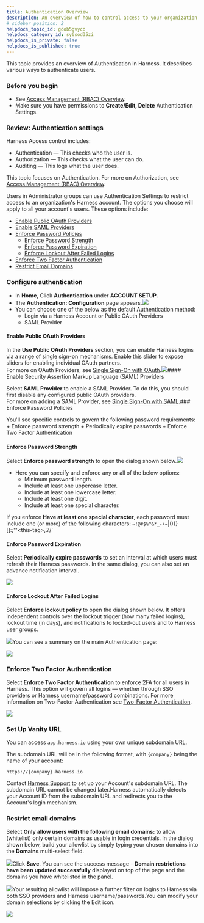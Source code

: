 ```yaml
---
title: Authentication Overview
description: An overview of how to control access to your organization's Harness account by SSO (single sign-on) provider, email domain, 2FA (two-factor authentication), and password policies (strength, expiration, and lockout).
# sidebar_position: 2
helpdocs_topic_id: gdob5gvyco
helpdocs_category_id: sy6sod35zi
helpdocs_is_private: false
helpdocs_is_published: true
---
```


This topic provides an overview of Authentication in Harness. It describes various ways to authenticate users.

### Before you begin

* See [Access Management (RBAC) Overview](../4_Role-Based-Access-Control/1-rbac-in-harness.md).
* Make sure you have permissions to **Create/Edit, Delete** Authentication Settings.

### Review: Authentication settings

Harness Access control includes:

* Authentication — This checks who the user is.
* Authorization — This checks what the user can do.
* Auditing — This logs what the user does.

This topic focuses on Authentication. For more on Authorization, see [Access Management (RBAC) Overview](../4_Role-Based-Access-Control/1-rbac-in-harness.md).

Users in Administrator groups can use Authentication Settings to restrict access to an organization's Harness account. The options you choose will apply to all your account's users. These options include:

* [Enable Public OAuth Providers](https://ngdocs.harness.io/article/gdob5gvyco-authentication-overview#enable_public_o_auth_providers)
* [Enable SAML Providers](/article/gdob5gvyco-authentication-overview#enable_security_assertion_markup_language_saml_providers)
* [Enforce Password Policies](https://ngdocs.harness.io/article/gdob5gvyco-authentication-overview#enforce_password_policies)
	+ [Enforce Password Strength](https://ngdocs.harness.io/article/gdob5gvyco-authentication-overview#enforce_password_strength)
	+ [Enforce Password Expiration](https://ngdocs.harness.io/article/gdob5gvyco-authentication-overview#enforce_password_expiration)
	+ [Enforce Lockout After Failed Logins](https://ngdocs.harness.io/article/gdob5gvyco-authentication-overview#enforce_lockout_after_failed_logins)
* [Enforce Two Factor Authentication](https://ngdocs.harness.io/article/gdob5gvyco-authentication-overview#enforce_two_factor_authentication)
* [Restrict Email Domains](https://ngdocs.harness.io/article/gdob5gvyco-authentication-overview#restrict_email_domains)

### Configure authentication

* In **Home**, Click **Authentication** under **ACCOUNT SETUP.**
* The **Authentication: Configuration** page appears.![](https://files.helpdocs.io/i5nl071jo5/articles/gdob5gvyco/1624603497308/screenshot-2021-06-25-at-12-14-01-pm.png)
* You can choose one of the below as the default Authentication method:
	+ Login via a Harness Account or Public OAuth Providers
	+ SAML Provider
	
#### Enable Public OAuth Providers

In the **Use Public OAuth Providers** section, you can enable Harness logins via a range of single sign-on mechanisms. Enable this slider to expose sliders for enabling individual OAuth partners.  
For more on OAuth Providers, see [Single Sign-On with OAuth](/article/rb33l4x893).![](https://files.helpdocs.io/i5nl071jo5/articles/gdob5gvyco/1623222405229/screenshot-2021-06-09-at-12-35-56-pm.png)#### Enable Security Assertion Markup Language (SAML) Providers

Select **SAML Provider** to enable a SAML Provider. To do this, you should first disable any configured public OAuth providers.  
For more on adding a SAML Provider, see [Single Sign-On with SAML](/article/mlpksc7s6c).### Enforce Password Policies

You'll see specific controls to govern the following password requirements:
	+ Enforce password strength
	+ Periodically expire passwords
	+ Enforce Two Factor Authentication
#### Enforce Password Strength

Select **Enforce password strength** to open the dialog shown below.![](https://files.helpdocs.io/i5nl071jo5/articles/gdob5gvyco/1623216912411/screenshot-2021-06-09-at-11-04-26-am.png)
* Here you can specify and enforce any or all of the below options:
	+ Minimum password length.
	+ Include at least one uppercase letter.
	+ Include at least one lowercase letter.
	+ Include at least one digit.
	+ Include at least one special character.

If you enforce **Have at least one special character**, each password must include one (or more) of the following characters: `~!@#$%^&*_-+=`|\(){}[]:;"'&lt;this-tag&gt;,.?/`

#### Enforce Password Expiration

Select **Periodically expire passwords** to set an interval at which users must refresh their Harness passwords. In the same dialog, you can also set an advance notification interval.

![](https://files.helpdocs.io/i5nl071jo5/articles/gdob5gvyco/1623218272636/screenshot-2021-06-09-at-11-03-02-am.png)

#### Enforce Lockout After Failed Logins

Select **Enforce lockout policy** to open the dialog shown below. It offers independent controls over the lockout trigger (how many failed logins), lockout time (in days), and notifications to locked-out users and to Harness user groups.

![](https://files.helpdocs.io/i5nl071jo5/articles/gdob5gvyco/1623219026871/screenshot-2021-06-09-at-11-39-31-am.png)You can see a summary on the main Authentication page:

![](https://files.helpdocs.io/i5nl071jo5/articles/gdob5gvyco/1631231029350/clean-shot-2021-09-09-at-16-42-23.png)

### Enforce Two Factor Authentication

Select **Enforce Two Factor Authentication** to enforce 2FA for all users in Harness. This option will govern all logins — whether through SSO providers or Harness username/password combinations. For more information on Two-Factor Authentication see [Two-Factor Authentication](/article/ipsux8n7gm).

![](https://files.helpdocs.io/i5nl071jo5/articles/gdob5gvyco/1623222096803/screenshot-2021-06-09-at-11-03-29-am.png)

### Set Up Vanity URL

You can access `app.harness.io` using your own unique subdomain URL.

The subdomain URL will be in the following format, with `{company}` being the name of your account:

 `https://{company}.harness.io`

Contact [Harness Support](mailto:support@harness.io) to set up your Account's subdomain URL. The subdomain URL cannot be changed later.Harness automatically detects your Account ID from the subdomain URL and redirects you to the Account's login mechanism.

### Restrict email domains

Select **Only allow users with the following email domains:** to allow (whitelist) only certain domains as usable in login credentials. In the dialog shown below, build your allowlist by simply typing your chosen domains into the **Domains** multi-select field.

![](https://files.helpdocs.io/i5nl071jo5/articles/gdob5gvyco/1624613232161/screenshot-2021-06-25-at-2-53-25-pm.png)Click **Save**. You can see the success message - **Domain restrictions have been updated successfully** displayed on top of the page and the domains you have whitelisted in the panel.

![](https://files.helpdocs.io/i5nl071jo5/articles/gdob5gvyco/1624613670643/screenshot-2021-06-25-at-3-00-22-pm.png)Your resulting allowlist will impose a further filter on logins to Harness via both SSO providers and Harness username/passwords.You can modify your domain selections by clicking the Edit icon.

![](https://files.helpdocs.io/i5nl071jo5/articles/gdob5gvyco/1624613842576/screenshot-2021-06-25-at-3-06-10-pm.png)
